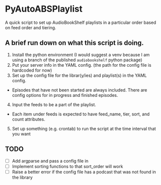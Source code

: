 # PyAutoABSPlaylist
A quick script to set up AudioBookShelf playlists in a particular order based on feed order and tiering.

## A brief run down on what this script is doing.
1. Install the python environment (I would suggest a venv because I am using a branch of the published `audiobookshelf` python package)
2. Put your server info in the YAML config. (the path for the config file is hardcoded for now)
3. Set up the config file for the librar(y/ies) and playlist(s) in the YAML config.
  - Episodes that have not been started are always included. There are config options for in progress and finished episodes.
4. Input the feeds to be a part of the playlist.
  - Each item under feeds is expected to have feed_name, tier, sort, and count attributes.
5. Set up something (e.g. crontab) to run the script at the time interval that you want


## TODO
- [ ] Add argparse and pass a config file in
- [ ] Implement sorting functions to that sort_order will work
- [ ] Raise a better error if the config file has a podcast that was not found in the library
